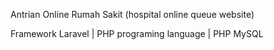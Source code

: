 Antrian Online Rumah Sakit (hospital online queue website)

Framework Laravel |
PHP programing language |
PHP MySQL
